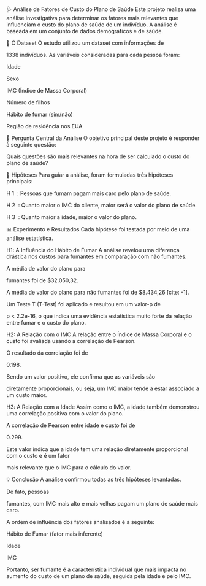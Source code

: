 🩺 Análise de Fatores de Custo do Plano de Saúde
Este projeto realiza uma análise investigativa para determinar os fatores mais relevantes que influenciam o custo do plano de saúde de um indivíduo. A análise é baseada em um conjunto de dados demográficos e de saúde.

📄 O Dataset
O estudo utilizou um dataset com informações de 

1338 indivíduos. As variáveis consideradas para cada pessoa foram:

Idade 

Sexo 

IMC (Índice de Massa Corporal) 

Número de filhos 

Hábito de fumar (sim/não) 

Região de residência nos EUA 

🤔 Pergunta Central da Análise
O objetivo principal deste projeto é responder à seguinte questão:

Quais questões são mais relevantes na hora de ser calculado o custo do plano de saúde? 

📝 Hipóteses
Para guiar a análise, foram formuladas três hipóteses principais:


H 
1
​
 : Pessoas que fumam pagam mais caro pelo plano de saúde. 


H 
2
​
 : Quanto maior o IMC do cliente, maior será o valor do plano de saúde. 


H 
3
​
 : Quanto maior a idade, maior o valor do plano. 

📊 Experimento e Resultados
Cada hipótese foi testada por meio de uma análise estatística.

H1: A Influência do Hábito de Fumar
A análise revelou uma diferença drástica nos custos para fumantes em comparação com não fumantes.

A média de valor do plano para 

fumantes foi de $32.050,32.

A média de valor do plano para não fumantes foi de $8.434,26 [cite: -1].

Um Teste T (T-Test) foi aplicado e resultou em um valor-p de 

p < 2.2e-16, o que indica uma evidência estatística muito forte da relação entre fumar e o custo do plano.

H2: A Relação com o IMC
A relação entre o Índice de Massa Corporal e o custo foi avaliada usando a correlação de Pearson.

O resultado da correlação foi de 

0.198.

Sendo um valor positivo, ele confirma que as variáveis são 

diretamente proporcionais, ou seja, um IMC maior tende a estar associado a um custo maior.

H3: A Relação com a Idade
Assim como o IMC, a idade também demonstrou uma correlação positiva com o valor do plano.

A correlação de Pearson entre idade e custo foi de 

0.299.

Este valor indica que a idade tem uma relação diretamente proporcional com o custo e é um fator 

mais relevante que o IMC para o cálculo do valor.

💡 Conclusão
A análise confirmou todas as três hipóteses levantadas.

De fato, pessoas 

fumantes, com IMC mais alto e mais velhas pagam um plano de saúde mais caro.

A ordem de influência dos fatores analisados é a seguinte:


Hábito de Fumar (fator mais inferente) 


Idade 


IMC 

Portanto, ser fumante é a característica individual que mais impacta no aumento do custo de um plano de saúde, seguida pela idade e pelo IMC.
